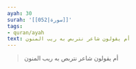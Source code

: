 ```yaml
---
ayah: 30
surah: '[[052|سورة]]'
tags:
- quran/ayah
text: أم يقولون شاعر نتربص به ريب المنون
---
```

> أم يقولون شاعر نتربص به ريب المنون
